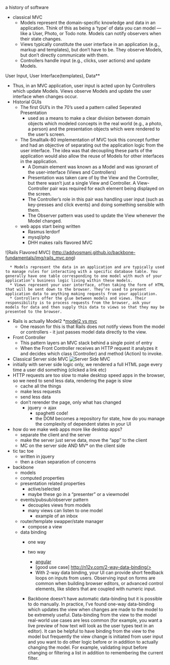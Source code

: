 a history of software
* classical MVC
  * Models represent the domain-specific knowledge and data in an application. Think of this as being a ‘type’ of data you can model — like a User, Photo, or Todo note. Models can notify observers when their state changes.
  * Views typically constitute the user interface in an application (e.g., markup and templates), but don’t have to be. They observe Models, but don’t directly communicate with them.
  * Controllers handle input (e.g., clicks, user actions) and update Models.

User Input, User Interface(templates), Data**

* Thus, in an MVC application, user input is acted upon by Controllers which update Models. Views observe Models and update the user interface when changes occur.
* Historial GUIs
  * The first GUI’s in the 70’s used a pattern called Seperated Presentation
    * used as a means to make a clear division between domain objects which modeled concepts in the real world (e.g., a photo, a person) and the presentation objects which were rendered to the user’s screen.
  * The Smalltalk-80 implementation of MVC took this concept further and had an objective of separating out the application logic from the user interface. The idea was that decoupling these parts of the application would also allow the reuse of Models for other interfaces in the application.
    * A Domain element was known as a Model and was ignorant of the user-interface (Views and Controllers)
    * Presentation was taken care of by the View and the Controller, but there wasn’t just a single View and Controller. A View-Controller pair was required for each element being displayed on the screen.
    * The Controller’s role in this pair was handling user input (such as key-presses and click events) and doing something sensible with them.
    * The Observer pattern was used to update the View whenever the Model changed.
  * web apps start being written
    * Rasmus lerdorf
    * mysql/php
    * DHH makes rails flavored MVC

![Rails Flavored MVC] (http://addyosmani.github.io/backbone-fundamentals/img/rails_mvc.png)

      * Models represent the data in an application and are typically used to manage rules for interacting with a specific database table. You generally have one table corresponding to one model with much of your application’s business logic living within these models.
      * Views represent your user interface, often taking the form of HTML that will be sent down to the browser. They’re used to present application data to anything making requests from your application.
      * Controllers offer the glue between models and views. Their responsibility is to process requests from the browser, ask your models for data and then supply this data to views so that they may be presented to the browser.
  * Rails is actually Model2
    *[model2 vs mvc](http://stackoverflow.com/questions/796508/what-is-the-actual-difference-between-mvc-and-mvc-model2)
    * One reason for this is that Rails does not notify views from the model or controllers - it just passes model data directly to the view.
  * Front Controller
    * This pattern layers an MVC stack behind a single point of entry
    * When the Front Controller receives an HTTP request it analyzes it and decides which class (Controller) and method (Action) to invoke.
  * Classical Server side MVC
    ![Server Side MVC](http://addyosmani.github.io/backbone-fundamentals/img/webmvcflow_bacic.png)
  * initially with server side logic only, we rendered a full HTML page every time a user did something (clicked a link etc)
  * HTTP requests are too slow to make desktop speed apps in the browser, so we need to send less data, rendering the page is slow
    * cache all the things
    * make less requests
    * send less data
    * don’t rerender the page, only what has changed
      * jquery -> ajax
        * spaghetti code!
        * the DOM becomes a repository for state, how do you manage the complexity of dependent states in your UI
  * how do we make web apps more like desktop apps?
    * separate the client and the server
    * make the server just serve data, move the “app” to the client
    * MC on the server side AND MV* on the client side
  * tic tac toe
    * written in jquery
    * then a clean separation of concerns
  * backbone
    * models
    * computed properties
    * presentation related properties
      * active/selected
      * maybe these go in a “presenter” or a viewmodel
    * events/pubsub/observer pattern
      * decouples views from models
      * many views can listen to one model
        * example of an inbox
    * router/template swapper/state manager
      * compose a view
    * data binding
      * one way
      * two way
        * [angular](http://angular.github.io/angular-phonecat/step-4/app/)
        * [good use case] http://n12v.com/2-way-data-binding/>
        * With 2-way data binding, your UI can provide short feedback loops on inputs from users. Observing input on forms are common when building browser editors, or advanced control elements, like sliders that are coupled with numeric input.  

      * Backbone doesn’t have automatic data-binding but it is possible to do manually. In practice, I’ve found one-way data-binding which updates the view when changes are made to the model to be extremely useful. Data-binding from the view to the model real-world use cases are less common (for example, you want a live preview of how text will look as the user types text in an editor). It can be helpful to have binding from the view to the model but frequently the view change is initiated from user input and you want to do other logic before or in addition to actually changing the model. For example, validating input before changing or filtering a list in addition to remembering the current filter.

